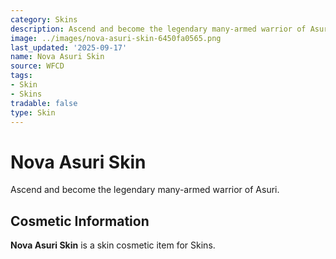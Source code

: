 ```yaml
---
category: Skins
description: Ascend and become the legendary many-armed warrior of Asuri.
image: ../images/nova-asuri-skin-6450fa0565.png
last_updated: '2025-09-17'
name: Nova Asuri Skin
source: WFCD
tags:
- Skin
- Skins
tradable: false
type: Skin
---
```


# Nova Asuri Skin

Ascend and become the legendary many-armed warrior of Asuri.

## Cosmetic Information

**Nova Asuri Skin** is a skin cosmetic item for Skins.

